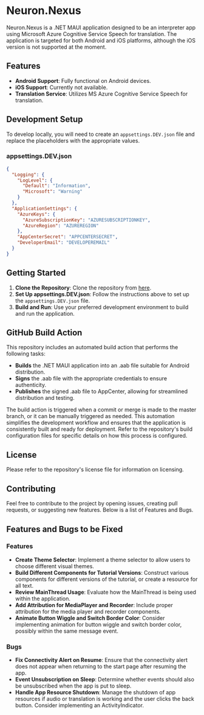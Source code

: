 # Neuron.Nexus

Neuron.Nexus is a .NET MAUI application designed to be an interpreter app using Microsoft Azure Cognitive Service Speech for translation. The application is targeted for both Android and iOS platforms, although the iOS version is not supported at the moment.

## Features

- **Android Support**: Fully functional on Android devices.
- **iOS Support**: Currently not available.
- **Translation Service**: Utilizes MS Azure Cognitive Service Speech for translation.

## Development Setup

To develop locally, you will need to create an `appsettings.DEV.json` file and replace the placeholders with the appropriate values.

### appsettings.DEV.json
```json
{
  "Logging": {
    "LogLevel": {
      "Default": "Information",
      "Microsoft": "Warning"
    }
  },
  "ApplicationSettings": {
    "AzureKeys": {
      "AzureSubscriptionKey": "AZURESUBSCRIPTIONKEY",
      "AzureRegion": "AZUREREGION"
    },
    "AppCenterSecret": "APPCENTERSECRET",
    "DeveloperEmail": "DEVELOPEREMAIL"
  }
}
```
## Getting Started

1. **Clone the Repository**: Clone the repository from [here](https://github.com/AllramEst83/Neuron.Nexus).
2. **Set Up appsettings.DEV.json**: Follow the instructions above to set up the `appsettings.DEV.json` file.
3. **Build and Run**: Use your preferred development environment to build and run the application.

## GitHub Build Action

This repository includes an automated build action that performs the following tasks:

- **Builds** the .NET MAUI application into an .aab file suitable for Android distribution.
- **Signs** the .aab file with the appropriate credentials to ensure authenticity.
- **Publishes** the signed .aab file to AppCenter, allowing for streamlined distribution and testing.

The build action is triggered when a commit or merge is made to the master branch, or it can be manually triggered as needed. This automation simplifies the development workflow and ensures that the application is consistently built and ready for deployment. Refer to the repository's build configuration files for specific details on how this process is configured.

## License

Please refer to the repository's license file for information on licensing.

## Contributing

Feel free to contribute to the project by opening issues, creating pull requests, or suggesting new features. Below is a list of Features and Bugs.

## Features and Bugs to be Fixed

### Features
- **Create Theme Selector**: Implement a theme selector to allow users to choose different visual themes.
- **Build Different Components for Tutorial Versions**: Construct various components for different versions of the tutorial, or create a resource for all text.
- **Review MainThread Usage**: Evaluate how the MainThread is being used within the application.
- **Add Attribution for MediaPlayer and Recorder**: Include proper attribution for the media player and recorder components.
- **Animate Button Wiggle and Switch Border Color**: Consider implementing animation for button wiggle and switch border color, possibly within the same message event.

### Bugs
- **Fix Connectivity Alert on Resume**: Ensure that the connectivity alert does not appear when returning to the start page after resuming the app.
- **Event Unsubscription on Sleep**: Determine whether events should also be unsubscribed when the app is put to sleep.
- **Handle App Resource Shutdown**: Manage the shutdown of app resources if audio or translation is working and the user clicks the back button. Consider implementing an ActivityIndicator.


